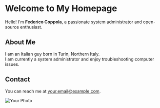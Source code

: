 # Welcome to My Homepage

Hello! I'm **Federico Coppola**, a passionate system administrator and open-source enthusiast.

## About Me

I am an Italian guy born in Turin, Northern Italy.  
I am currently a system administrator and enjoy troubleshooting computer issues.

## Contact

You can reach me at [your.email@example.com](mailto:your.email@example.com).

![Your Photo](https://example.com/your-photo.jpg)


